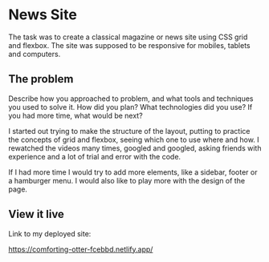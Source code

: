 # News Site

The task was to create a classical magazine or news site using CSS grid and flexbox. The site was supposed to be responsive for mobiles, tablets and computers. 

## The problem

Describe how you approached to problem, and what tools and techniques you used to solve it. How did you plan? What technologies did you use? If you had more time, what would be next?

I started out trying to make the structure of the layout, putting to practice the concepts of grid and flexbox, seeing which one to use where and how. I rewatched the videos many times, googled and googled, asking friends with experience and a lot of trial and error with the code.

If I had more time I would try to add more elements, like a sidebar, footer or a hamburger menu. I would also like to play more with the design of the page.

## View it live

Link to my deployed site:

https://comforting-otter-fcebbd.netlify.app/
